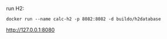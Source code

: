 
run H2:
```
docker run --name calc-h2 -p 8082:8082 -d buildo/h2database
```

http://127.0.0.1:8080
